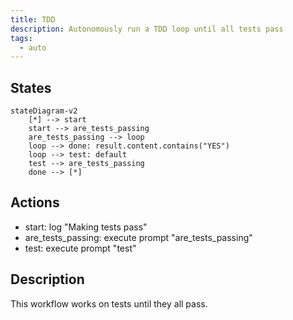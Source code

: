```yaml
---
title: TDD
description: Autonomously run a TDD loop until all tests pass
tags:
  - auto
---
```


## States

```mermaid
stateDiagram-v2
    [*] --> start
    start --> are_tests_passing
    are_tests_passing --> loop
    loop --> done: result.content.contains("YES")
    loop --> test: default
    test --> are_tests_passing
    done --> [*]
```

## Actions

- start: log "Making tests pass"
- are_tests_passing: execute prompt "are_tests_passing"
- test: execute prompt "test"

## Description

This workflow works on tests until they all pass.
